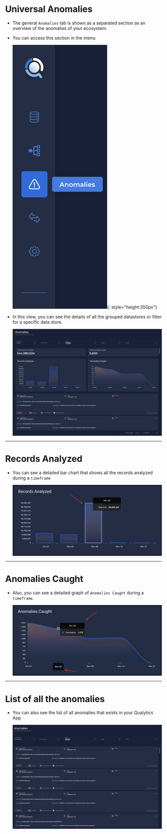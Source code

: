 # Universal Anomalies

* The general `Anomalies` tab is shown as a separated section as an overview of the anomalies of your ecosystem. 

* You can access this section in the menu:

    ![Screenshot](../assets/anomalies/universal-anomaly.png){: style="height:350px"}

* In this view, you can see the details of all the grouped datastores or filter for a specific data store.

    ![Screenshot](../assets/anomalies/anomalies-overviews.png)

---

# Records Analyzed

* You can see a detailed bar chart that shows all the records analyzed during a `timeframe`

    ![Screenshot](../assets/anomalies/records-analyzed.png)

---

# Anomalies Caught

* Also, you can see a detailed graph of `Anomalies Caught` during a `timeframe`.

    ![Screenshot](../assets/anomalies/anomalies-caught.png)

---

# List of all the anomalies

* You can also see the list of all anomalies that exists in your Qualytics App

    ![Screenshot](../assets/anomalies/list-of-all-anomalies.png)
